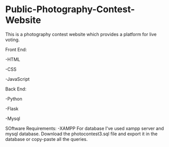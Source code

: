 # Public-Photography-Contest-Website
This is a photography contest website which provides  a platform for live voting.


Front End:

-HTML

-CSS

-JavaScript


Back End:

-Python

-Flask

-Mysql


SOftware Requirements:
-XAMPP
For database I've used xampp server and mysql database.
Download the photocontest3.sql file and export it in the database or copy-paste all the queries.
